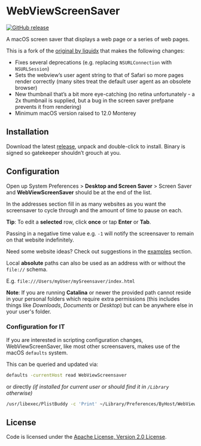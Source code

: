 # WebViewScreenSaver
[![GitHub release](https://img.shields.io/github/v/release/jwells89/webviewscreensaver)](https://github.com/jwells89/webviewscreensaver/releases)

A macOS screen saver that displays a web page or a series of web pages.

This is a fork of the [original by liquidx](https://github.com/liquidx/webviewscreensaver) that makes the following changes:
- Fixes several deprecations (e.g. replacing `NSURLConnection` with `NSURLSession`)
- Sets the webview’s user agent string to that of Safari so more pages render correctly (many sites treat the default user agent as an obsolete browser)
- New thumbnail that’s a bit more eye-catching (no retina unfortunately - a 2x thumbnail is supplied, but a bug in the screen saver prefpane prevents it from rendering)
- Minimum macOS version raised to 12.0 Monterey


## Installation

Download the latest [release](https://github.com/jwells89/webviewscreensaver/releases), unpack and double-click to install. Binary is signed so gatekeeper shouldn’t grouch at you.


## Configuration

Open up System Preferences > **Desktop and Screen Saver** > Screen Saver and **WebViewScreenSaver** should be at the end of the list.

In the addresses section fill in as many websites as you want the screensaver to cycle through and the amount of time to pause on each.

**Tip**: To edit a **selected** row, click **once** or tap **Enter** or **Tab**.

Passing in a negative time value e.g. `-1` will notify the screensaver to remain on that website indefinitely.

Need some website ideas? Check out suggestions in the [examples](examples.md) section.

Local **absolute** paths can also be used as an address with or without the `file://` schema.

E.g. `file:///Users/myUser/mySreensaver/index.html`

**Note**: If you are running **Catalina** or newer the provided path cannot reside in your personal folders which require extra permissions (this includes things like *Downloads*, *Documents* or *Desktop*) but can be anywhere else in your user's folder.

### Configuration for IT
If you are interested in scripting configuration changes, WebViewScreenSaver, like most other screensavers, makes use of the macOS `defaults` system.

This can be queried and updated via:
``` bash
defaults -currentHost read WebViewScreensaver
```
or directly *(if installed for current user or should find it in `/Library` otherwise)*
``` bash
/usr/libexec/PlistBuddy -c 'Print' ~/Library/Preferences/ByHost/WebViewScreenSaver.*
```

## License
Code is licensed under the [Apache License, Version 2.0 License](LICENSE.md).
